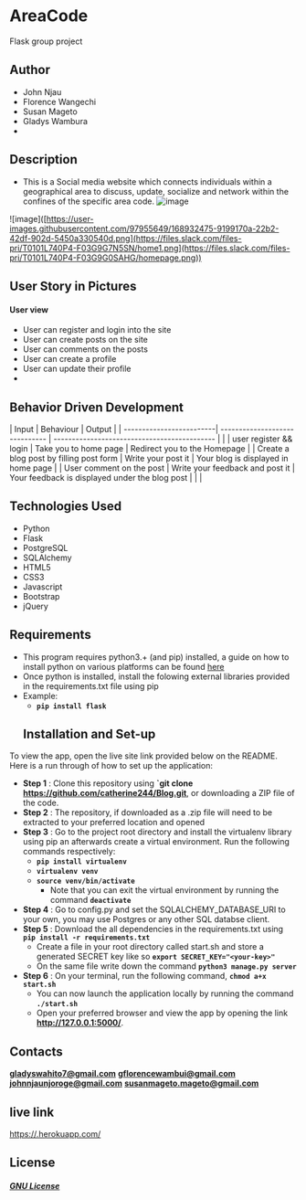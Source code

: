 # AreaCode
Flask group project
## Author
- John Njau
- Florence Wangechi
- Susan Mageto
- Gladys Wambura
- 
## Description
- This is a Social media website which connects individuals within a geographical area to discuss, update, socialize and network within the confines of the specific area code.
![image]([https://user-images.githubusercontent.com/97955649/168932475-9199170a-22b2-42df-902d-5450a330540d.png](https://files.slack.com/files-pri/T0101L740P4-F03G9G7N5SN/home1.png))

![image]([https://user-images.githubusercontent.com/97955649/168932475-9199170a-22b2-42df-902d-5450a330540d.png](https://files.slack.com/files-pri/T0101L740P4-F03G9G7N5SN/home1.png](https://files.slack.com/files-pri/T0101L740P4-F03G9G0SAHG/homepage.png))

## User Story in Pictures
####  User view
* User can register and login into the site
* User can create posts on the site
* User can comments on the posts
* User can create a profile
* User can update their profile
* 
## Behavior Driven Development
| Input                    | Behaviour                       | Output                                       |
| -------------------------| ------------------------------  | -------------------------------------------- |               |
| user register && login      | Take you to home page           | Redirect you to the Homepage                 |
| Create a blog post by filling post form          | Write your  post it     | Your blog is displayed  in home page                     |
| User comment on the post  | Write your feedback and post it | Your feedback is displayed under the blog post   |                 |             |
## Technologies Used
* Python
* Flask
* PostgreSQL
* SQLAlchemy
* HTML5
* CSS3
* Javascript
* Bootstrap
* jQuery
## Requirements
* This program requires python3.+ (and pip) installed, a guide on how to install python on various platforms can be found [here](https://www.python.org/)
* Once python is installed, install the folowing external libraries provided in the requirements.txt file using pip
* Example:
    * **`pip install flask`**
    ## Installation and Set-up
To view the app, open the live site link provided below on the README.
Here is a run through of how to set up the application:
* **Step 1** : Clone this repository using **`git clone https://github.com/catherine244/Blog.git**, or downloading a ZIP file of the code.
* **Step 2** : The repository, if downloaded as a .zip file will need to be extracted to your preferred location and opened
* **Step 3** : Go to the project root directory and install the virtualenv library using pip an afterwards create a virtual environment. Run the following commands respectively:
    * **`pip install virtualenv`**
    * **`virtualenv venv`**
    * **`source venv/bin/activate`**
        * Note that you can exit the virtual environment by running the command **`deactivate`**
* **Step 4** : Go to config.py and set the SQLALCHEMY_DATABASE_URI to your own, you may use Postgres or any other SQL databse client.
* **Step 5** : Download the all dependencies in the requirements.txt using **`pip install -r requirements.txt`**
    * Create a file in your root directory called start.sh and store a generated SECRET key like so **`export SECRET_KEY="<your-key>"`**
    * On the same file write down the command **`python3 manage.py server`**
* **Step 6** : On your terminal, run the following command, **`chmod a+x start.sh`**
    * You can now launch the application locally by running the command **`./start.sh`**
    * Open your preferred browser and view the app by opening the link **http://127.0.0.1:5000/**.
## Contacts
**gladyswahito7@gmail.com**
**gflorencewambui@gmail.com**
**johnnjaunjoroge@gmail.com**
**susanmageto.mageto@gmail.com**

## live link
[https://.herokuapp.com/](https://areacodesz.herokuapp.com/)
## License
#### [*GNU License*](LICENSE)
